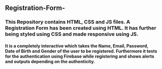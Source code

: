 ## Registration-Form-
### This Repository contains HTML, CSS and JS files. A Registration Form has been created using HTML. It has further being styled using CSS and made responsive using JS.
#### It is a completely interactive which takes the Name, Email, Password, Date of Birth and Gender of the user to be registered. Furthermore it tests for the authentication using Firebase while registering and shows alerts and outputs depending on the authenticity.
